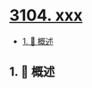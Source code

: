 # [3104. xxx](https://github.com/Tdahuyou/TNotes.leetcode/tree/main/notes/3104.%20xxx)

<!-- region:toc -->

- [1. 📝 概述](#1--概述)

<!-- endregion:toc -->

## 1. 📝 概述
